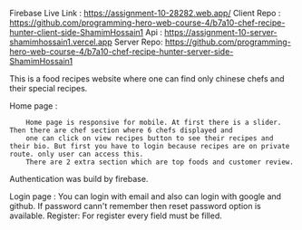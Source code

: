 Firebase Live Link : https://assignment-10-28282.web.app/
Client Repo : https://github.com/programming-hero-web-course-4/b7a10-chef-recipe-hunter-client-side-ShamimHossain1
Api : https://assignment-10-server-shamimhossain1.vercel.app
Server Repo: https://github.com/programming-hero-web-course-4/b7a10-chef-recipe-hunter-server-side-ShamimHossain1


This is a food recipes website where one can find only chinese chefs and their special recipes.

Home page : 

        Home page is responsive for mobile. At first there is a slider. Then there are chef section where 6 chefs displayed and
        one can click on view recipes button to see their recipes and their bio. But first you have to login because recipes are on private route. only user can access this.
        There are 2 extra section which are top foods and customer review.


Authentication was build by firebase.

Login page : You can login with email and also can login with google and github. If password cann't remember then reset password option is available.
Register: For register every field must be filled.

 
